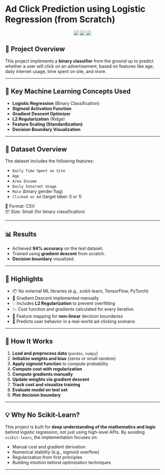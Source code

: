 # Ad Click Prediction using Logistic Regression (from Scratch)

<p align="center">
  <img src="https://img.shields.io/badge/Python-3.10+-blue.svg" />
  <img src="https://img.shields.io/badge/No%20Scikit--Learn-%2300C853.svg" />
  <img src="https://img.shields.io/badge/Logistic%20Regression-L2%20Regularized-yellow" /> 
</p>

## 🚀 Project Overview

This project implements a **binary classifier** from the ground up to predict whether a user will click on an advertisement, based on features like age, daily internet usage, time spent on site, and more.

---

## 🧠 Key Machine Learning Concepts Used

- **Logistic Regression** (Binary Classification)
- **Sigmoid Activation Function**
- **Gradient Descent Optimizer**
- **L2 Regularization** (Ridge)
- **Feature Scaling (Standardization)**
- **Decision Boundary Visualization** 

---

## 📂 Dataset Overview

The dataset includes the following features:

- `Daily Time Spent on Site`
- `Age`
- `Area Income`
- `Daily Internet Usage`
- `Male` (binary gender flag)
- `Clicked on Ad` (target label: 0 or 1)

🧾 Format: CSV  
📦 Size: Small (for binary classification)

---

## 📊 Results

- Achieved **94% accuracy** on the test dataset.
- Trained using **gradient descent** from scratch.
- **Decision boundary** visualized.

---

## 📌 Highlights

- 📦 No external ML libraries (e.g., scikit-learn, TensorFlow, PyTorch)
- 🧠 Gradient Descent implemented manually
- 💡 Includes **L2 Regularization** to prevent overfitting
- 📉 Cost function and gradients calculated for every iteration
- 📐 Feature mapping for **non-linear** decision boundaries
- 🎯 Predicts user behavior in a real-world ad-clicking scenario

---

## 🔧 How It Works

1. **Load and preprocess data** (`pandas`, `numpy`)
2. **Initialize weights and bias** (zeros or small random)
3. **Apply sigmoid function** to compute probability
4. **Compute cost with regularization**
5. **Compute gradients manually**
6. **Update weights via gradient descent**
7. **Track cost and visualize training**
8. **Evaluate model on test set**
9. **Plot decision boundary**

---


## 💡 Why No Scikit-Learn?

This project is built for **deep understanding of the mathematics and logic** behind logistic regression, not just using high-level APIs. By avoiding `scikit-learn`, the implementation focuses on:

- Manual cost and gradient derivation
- Numerical stability (e.g., sigmoid overflow)
- Regularization from first principles
- Building intuition behind optimization techniques

---

